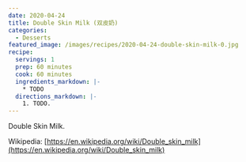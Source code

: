 ```yaml
---
date: 2020-04-24
title: Double Skin Milk (双皮奶)
categories:
  - Desserts
featured_image: /images/recipes/2020-04-24-double-skin-milk-0.jpg
recipe:
  servings: 1
  prep: 60 minutes
  cook: 60 minutes
  ingredients_markdown: |-
    * TODO
  directions_markdown: |-
    1. TODO.
---
```

Double Skin Milk.

Wikipedia: [https://en.wikipedia.org/wiki/Double_skin_milk](https://en.wikipedia.org/wiki/Double_skin_milk)